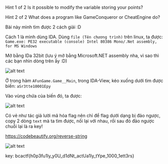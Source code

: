 Hint 1 of 2
Is it possible to modify the variable storing your points?

Hint 2 of 2
What does a program like GameConqueror or CheatEngine do?

Bài này mình tìm được 2 cách giải :D

Cách 1 là mình dùng IDA.
Dùng ```file (Tên chương trình)``` trên linux, ta được: <br/>
```Game.exe: PE32 executable (console) Intel 80386 Mono/.Net assembly, for MS Windows```

Mở bằng IDa 32bit (lưu ý mở bằng Microsoft.NET assembly nha, vì sao thì các bạn nhìn dòng trên ấy :D)

![alt text](https://i.imgur.com/nrhDQJc.png)

Ở trong hàm ```AFunGame.Game__Main```, trong IDA-View, kéo xuống dưới tìm được biến: ```aSr3tte10001Epy```

Vào vùng chứa của biến đó, ta được:  <br/>

![alt text](https://i.imgur.com/1X0spIO.png)

Có vẻ như tác giả lười mã hóa flag nên chỉ để flag dưới dạng bị đảo ngược, copy 2 dòng ```text``` mà ta tìm được, nối lại với nhau, rồi sau đó đảo ngược chuỗi lại là ra key!

https://codebeautify.org/reverse-string

![alt text](https://i.imgur.com/DEZiI2v.png)

key: bcactf{h0p3fu1ly_y0U_d1dNt_actUa1ly_tYpe_1000_1ett3rs}
